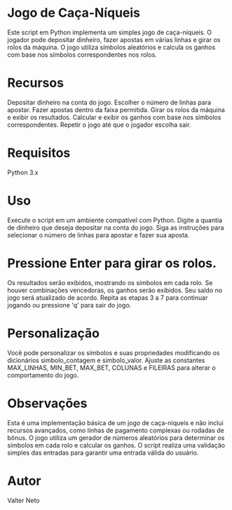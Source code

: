 # Jogo de Caça-Níqueis

Este script em Python implementa um simples jogo de caça-níqueis. O jogador pode depositar dinheiro, fazer apostas em várias linhas e girar os rolos da máquina. O jogo utiliza símbolos aleatórios e calcula os ganhos com base nos símbolos correspondentes nos rolos.

# Recursos
Depositar dinheiro na conta do jogo.
Escolher o número de linhas para apostar.
Fazer apostas dentro da faixa permitida.
Girar os rolos da máquina e exibir os resultados.
Calcular e exibir os ganhos com base nos símbolos correspondentes.
Repetir o jogo até que o jogador escolha sair.

# Requisitos
Python 3.x

# Uso
Execute o script em um ambiente compatível com Python.
Digite a quantia de dinheiro que deseja depositar na conta do jogo.
Siga as instruções para selecionar o número de linhas para apostar e fazer sua aposta.

# Pressione Enter para girar os rolos.
Os resultados serão exibidos, mostrando os símbolos em cada rolo.
Se houver combinações vencedoras, os ganhos serão exibidos.
Seu saldo no jogo será atualizado de acordo.
Repita as etapas 3 a 7 para continuar jogando ou pressione 'q' para sair do jogo.

# Personalização
Você pode personalizar os símbolos e suas propriedades modificando os dicionários simbolo_contagem e simbolo_valor.
Ajuste as constantes MAX_LINHAS, MIN_BET, MAX_BET, COLUNAS e FILEIRAS para alterar o comportamento do jogo.

# Observações
Esta é uma implementação básica de um jogo de caça-níqueis e não inclui recursos avançados, como linhas de pagamento complexas ou rodadas de bônus.
O jogo utiliza um gerador de números aleatórios para determinar os símbolos em cada rolo e calcular os ganhos.
O script realiza uma validação simples das entradas para garantir uma entrada válida do usuário.

# Autor
Valter Neto
